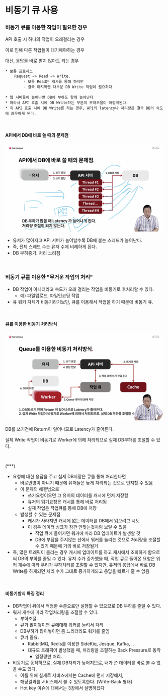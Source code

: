 # 비동기 큐 사용

### 비동기 큐를 이용한 작업이 필요한 경우

API 호출 시 하나의 작업이 오래걸리는 경우

이로 인해 다른 작업들이 대기해야하는 경우 

대신, 응답을 바로 받지 않아도 되는 경우

```
* 보통 프로세스
	Request ~> Read ~> Write. 
		- 보통 Read는 캐시를 통해 하지만
		- 결국 마지막엔 대부분 DB Write 작업이 필요하다
		
* 웹 서버들이 늘어나면 DB에 부하도 함께 늘어난다
* 따라서 API 호출 시에 DB Write하는 부분의 부하조절이 어렵게된다. 
* 즉 API 호출 시에 DB Write를 하는 경우, API의 latency나 처리량은 결국 DB의 속도에 좌우하게 된다.
```

<br/>

#### API에서 DB에 바로 쓸 때의 문제점

![Queue_1](image/Queue_1.png)

- 유저가 많아지고 API 서버가 늘어날수록 DB에 붙는 스레드가 늘어난다. 
- 즉, 전체 스레드 수는 유저 수에 비례하게 된다. 
- DB 부하증가. 처리 느려짐

<br/>

### 비동기 큐를 이용한 "무거운 작업의 처리"

- DB 작업이 아니더라고 속도가 오래 걸리는 작업을 비동기로 후처리할 수 있다. 
  - 예) 파일업로드, 파일인코딩 작업
- 큐 워커 자체가 비동기라기보단, 큐를 이용해서 작업을 하기 때문에 비동기 큐. 

<br/>

#### 큐를 이용한 비동기 처리방식

![Queue_2](image/Queue_2.png)

DB를 쓰기전에 Return이 일어나므로 Latency가 줄어든다. 

실제 Write 작업이 비동기로 Worker에 의해 처리되므로 실제 DB부하를 조절할 수 있다. 

<br/>

(***) 

- 요청에 대한 응답을 주고 실제 DB저장은 큐를 통해 처리한다면
  - 바로반영이 아니기 때문에 유저들은 늦게 처리되는 것으로 인지할 수 있음
  - 이 문제의 해결법으로
    - 쓰기요청이오면 그 유저의 데이터를 캐시에 먼저 저장함
    - 유저의 읽기요청은 캐시를 통해 바로 처리됨
    - 실제 작업은 작업큐를 통해 DB에 저장
  - 발생할 수 있는 문제점
    - 캐시가 사라지면 캐시에 없는 데이터를 DB에서 읽으려고 시도
    - 이 경우 데이터 싱크가 잠깐 안맞는것처럼 보일 수 있음 
      - 작업 큐에 들어가면 워커에 따라 DB 업데이트가 발생할 것 
      - DB에 부담을 주지않는 선에서 워커를 늘리는 것으로 처리량을 조절할 수 있기 때문에 거의 바로 저장될거
- 즉, 많은 트래픽이 몰리는 경우 캐시에 업데이트를 하고 캐시에서 조회하게 함으로써 DB의 부하를 줄일 수 있다. 유저 수가 증가했을 때, 작업 큐로 들어온 요청은 워커 개수에 따라 우리가 부하처리를 조절할 수 있지만, 유저의 응답에서 바로 DB Write를 하게되면 처리 수가 그대로 증가하게되고 응답을 빠르게 줄 수 없음

<br/>

#### 비동기방식 특징 정리

- DB작업이 뒤에서 적정한 수준으로만 실행할 수 있으므로 DB 부하를 줄일 수 있다. 
- 워커 개수에 따라 작업처리량을 조절할 수 있다. 
  - 부하조절. 
  - 큐가 많이쌓이면 큐에대해 워커를 늘려서 처리
  - DB부하가 많이쌓이면 좀 느리더라도 워커를 줄임 
  - 큐가 중요. 
    - RabbitMQ, Redis를 이용한 SideKiq, Jesque, Kafka, .. 
    - 대규모 트래픽이 발생했을 때, 처리량을 조절하는 Back Pressure로 동작
      - 일정량만 처리. 
- 비동기로 동작하므로, 실제 DB처리가 늦어지므로, 내가 쓴 데이터를 바로 볼 수 없을 수도 있다. 
  - 이를 위해 실제로 서비스에서는 Cache에 먼저 저장해서, 
  - 해당결과를 서비스에서 볼 수 있도록한다. (Write-Back 형태)
  - Hot key 이슈에 대해서는 3장에서 설명하겠다
